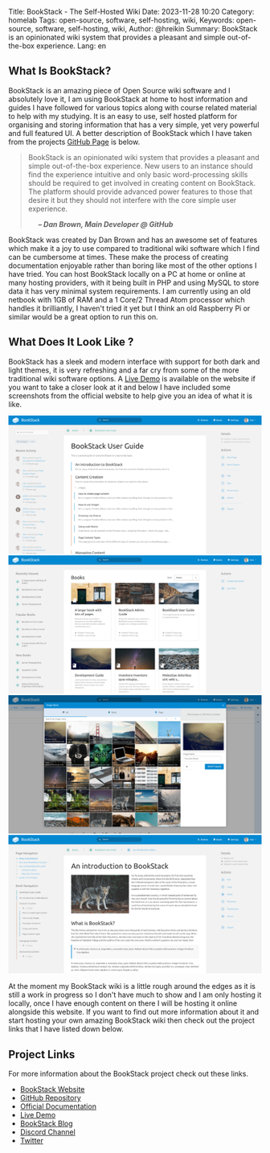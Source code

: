 Title: BookStack - The Self-Hosted Wiki 
Date: 2023-11-28 10:20
Category: homelab
Tags: open-source, software, self-hosting, wiki,
Keywords: open-source, software, self-hosting, wiki,
Author: @hreikin
Summary: BookStack is an opinionated wiki system that provides a pleasant and simple out-of-the-box experience.
Lang: en

## What Is BookStack?

BookStack is an amazing piece of Open Source wiki software and I absolutely love it, I am using BookStack at home to host information and guides I have followed for various topics along with course related material to help with my studying. It is an easy to use, self hosted platform for organising and storing information that has a very simple, yet very powerful and full featured UI. A better description of BookStack which I have taken from the projects [GitHub Page](https://github.com/BookStackApp/BookStack) is below.

>BookStack is an opinionated wiki system that provides a pleasant and simple out-of-the-box experience. New users to an instance should find the experience intuitive and only basic word-processing skills should be required to get involved in creating content on BookStack. The platform should provide advanced power features to those that desire it but they should not interfere with the core simple user experience.
>
> &nbsp;&nbsp;&nbsp;&nbsp; **<cite>&ndash; Dan Brown, Main Developer @ GitHub</cite>**

BookStack was created by Dan Brown and has an awesome set of features which make it a joy to use compared to traditional wiki software which I find can be cumbersome at times. These make the process of creating documentation enjoyable rather than boring like most of the other options I have tried. You can host BookStack locally on a PC at home or online at many hosting providers, with it being built in PHP and using MySQL to store data it has very minimal system requirements. I am currently using an old netbook with 1GB of RAM and a 1 Core/2 Thread Atom processor which handles it brilliantly, I haven't tried it yet but I think an old Raspberry Pi or similar would be a great option to run this on.

## What Does It Look Like ?

BookStack has a sleek and modern interface with support for both dark and light themes, it is very refreshing and a far cry from some of the more traditional wiki software options. A [Live Demo](https://demo.bookstackapp.com/login?email=admin@example.com&password=password) is available on the website if you want to take a closer look at it and below I have included some screenshots from the official website to help give you an idea of what it is like.

<a href="/images/bookstack-book-overview-1977x1080.png" target="_blank">
    <img src="/images/bookstack-book-overview-1977x1080.png" />
</a>
<a href="/images/bookstack-books-view-1977x1080.png" target="_blank">
    <img src="/images/bookstack-books-view-1977x1080.png" />
</a>
<a href="/images/bookstack-image-manager-1977x1080.png" target="_blank">
    <img src="/images/bookstack-image-manager-1977x1080.png" />
</a>
<a href="/images/bookstack-page-view-1977x1080.png" target="_blank">
    <img src="/images/bookstack-page-view-1977x1080.png" />
</a>

At the moment my BookStack wiki is a little rough around the edges as it is still a work in progress so I don't have much to show and I am only hosting it locally, once I have enough content on there I will be hosting it online alongside this website. If you want to find out more information about it and start hosting your own amazing BookStack wiki then check out the project links that I have listed down below.

## Project Links

For more information about the BookStack project check out these links.

- [BookStack Website](https://www.bookstackapp.com/)
- [GitHub Repository](https://github.com/BookStackApp/BookStack)
- [Official Documentation](https://www.bookstackapp.com/docs)
- [Live Demo](https://demo.bookstackapp.com/login?email=admin@example.com&password=password)
- [BookStack Blog](https://www.bookstackapp.com/blog)
- [Discord Channel](https://discord.gg/ztkBqR2)
- [Twitter](https://twitter.com/bookstack_app)
